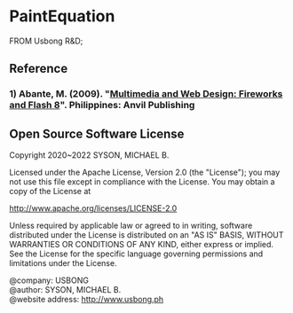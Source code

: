 # PaintEquation
FROM Usbong R&amp;D;  

## Reference

### 1) Abante, M. (2009). "[Multimedia and Web Design: Fireworks and Flash 8](https://www.anvilpublishing.com/shop-anv/text-books/college-reference/fireworks-flash-8/)". Philippines: Anvil Publishing

## Open Source Software License
Copyright 2020~2022 SYSON, MICHAEL B.

Licensed under the Apache License, Version 2.0 (the "License"); you may not use this file except in compliance with the License. You may obtain a copy of the License at

   http://www.apache.org/licenses/LICENSE-2.0
  
Unless required by applicable law or agreed to in writing, software distributed under the License is distributed on an "AS IS" BASIS, WITHOUT WARRANTIES OR CONDITIONS OF ANY KIND, either express or implied. See the License for the specific language governing permissions and limitations under the License.

@company: USBONG<br/>
@author: SYSON, MICHAEL B.<br/>
@website address: http://www.usbong.ph<br/>
